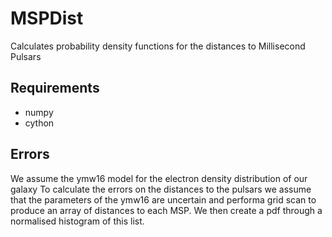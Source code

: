 # MSPDist
Calculates probability density functions for the distances to Millisecond Pulsars

## Requirements
- numpy
- cython

## Errors
We assume the ymw16 model for the electron density distribution of our galaxy
To calculate the errors on the distances to the pulsars we assume that the 
parameters of the ymw16 are uncertain and performa grid scan to produce an array
of distances to each MSP. We then create a pdf through a normalised histogram of this list.
